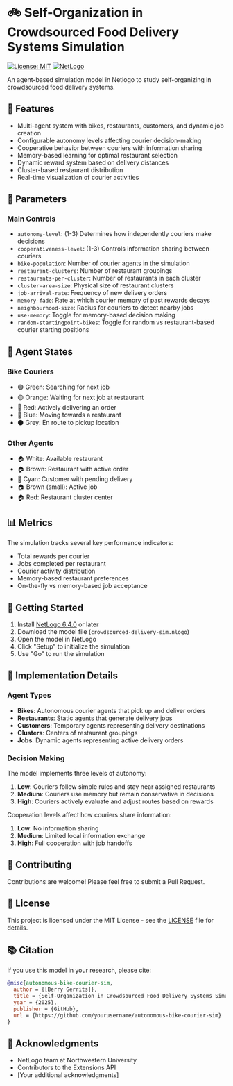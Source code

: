 # 🚲 Self-Organization in Crowdsourced Food Delivery Systems Simulation

[![License: MIT](https://img.shields.io/badge/License-MIT-yellow.svg)](https://opensource.org/licenses/MIT)
[![NetLogo](https://img.shields.io/badge/NetLogo-6.3.0-blue.svg)](http://ccl.northwestern.edu/netlogo/)

An agent-based simulation model in Netlogo to study self-organizing in crowdsourced food delivery systems.

## 🎯 Features

- Multi-agent system with bikes, restaurants, customers, and dynamic job creation
- Configurable autonomy levels affecting courier decision-making
- Cooperative behavior between couriers with information sharing
- Memory-based learning for optimal restaurant selection
- Dynamic reward system based on delivery distances
- Cluster-based restaurant distribution
- Real-time visualization of courier activities

## 🔧 Parameters

### Main Controls
- `autonomy-level`: (1-3) Determines how independently couriers make decisions
- `cooperativeness-level`: (1-3) Controls information sharing between couriers
- `bike-population`: Number of courier agents in the simulation
- `restaurant-clusters`: Number of restaurant groupings
- `restaurants-per-cluster`: Number of restaurants in each cluster
- `cluster-area-size`: Physical size of restaurant clusters
- `job-arrival-rate`: Frequency of new delivery orders
- `memory-fade`: Rate at which courier memory of past rewards decays
- `neighbourhood-size`: Radius for couriers to detect nearby jobs
- `use-memory`: Toggle for memory-based decision making
- `random-startingpoint-bikes`: Toggle for random vs restaurant-based courier starting positions

## 🎨 Agent States

### Bike Couriers
- 🟢 Green: Searching for next job
- 🟡 Orange: Waiting for next job at restaurant
- 🔴 Red: Actively delivering an order
- 🔵 Blue: Moving towards a restaurant
- ⚫ Grey: En route to pickup location

### Other Agents
- 🏠 White: Available restaurant
- 🏠 Brown: Restaurant with active order
- 👤 Cyan: Customer with pending delivery
- 🏠 Brown (small): Active job
- 🏠 Red: Restaurant cluster center

## 📊 Metrics

The simulation tracks several key performance indicators:
- Total rewards per courier
- Jobs completed per restaurant
- Courier activity distribution
- Memory-based restaurant preferences
- On-the-fly vs memory-based job acceptance

## 🚀 Getting Started

1. Install [NetLogo 6.4.0](http://ccl.northwestern.edu/netlogo/) or later
2. Download the model file (`crowdsourced-delivery-sim.nlogo`)
3. Open the model in NetLogo
4. Click "Setup" to initialize the simulation
5. Use "Go" to run the simulation

## 📖 Implementation Details

### Agent Types
- **Bikes**: Autonomous courier agents that pick up and deliver orders
- **Restaurants**: Static agents that generate delivery jobs
- **Customers**: Temporary agents representing delivery destinations
- **Clusters**: Centers of restaurant groupings
- **Jobs**: Dynamic agents representing active delivery orders

### Decision Making
The model implements three levels of autonomy:
1. **Low**: Couriers follow simple rules and stay near assigned restaurants
2. **Medium**: Couriers use memory but remain conservative in decisions
3. **High**: Couriers actively evaluate and adjust routes based on rewards

Cooperation levels affect how couriers share information:
1. **Low**: No information sharing
2. **Medium**: Limited local information exchange
3. **High**: Full cooperation with job handoffs

## 🤝 Contributing

Contributions are welcome! Please feel free to submit a Pull Request.

## 📜 License

This project is licensed under the MIT License - see the [LICENSE](LICENSE) file for details.

## 📚 Citation

If you use this model in your research, please cite:
```bibtex
@misc{autonomous-bike-courier-sim,
  author = {[Berry Gerrits]},
  title = {Self-Organization in Crowdsourced Food Delivery Systems Simulation},
  year = {2025},
  publisher = {GitHub},
  url = {https://github.com/yourusername/autonomous-bike-courier-sim}
}
```

## 🙏 Acknowledgments

- NetLogo team at Northwestern University
- Contributors to the Extensions API
- [Your additional acknowledgments]